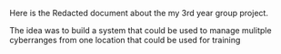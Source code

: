 Here is the Redacted document about the my 3rd year group project.

The idea was to build a system that could be used to manage mulitple cyberranges from one location that could be used for training 
